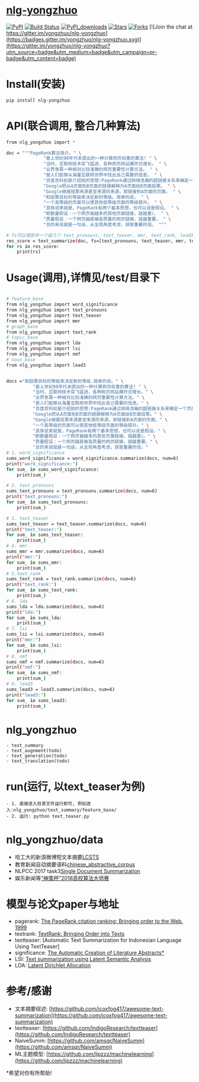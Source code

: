 # [nlg-yongzhuo](https://github.com/yongzhuo/nlg-yongzhuo)

[![PyPI](https://img.shields.io/pypi/v/nlg-yongzhuo)](https://pypi.org/project/nlg-yongzhuo/)
[![Build Status](https://travis-ci.com/yongzhuo/nlg-yongzhuo.svg?branch=master)](https://travis-ci.com/yongzhuo/nlg-yongzhuo)
[![PyPI_downloads](https://img.shields.io/pypi/dm/nlg-yongzhuo)](https://pypi.org/project/nlg-yongzhuo/)
[![Stars](https://img.shields.io/github/stars/yongzhuo/nlg-yongzhuo?style=social)](https://github.com/yongzhuo/nlg-yongzhuo/stargazers)
[![Forks](https://img.shields.io/github/forks/yongzhuo/nlg-yongzhuo.svg?style=social)](https://github.com/yongzhuo/nlg-yongzhuo/network/members)
[![Join the chat at https://gitter.im/yongzhuo/nlg-yongzhuo](https://badges.gitter.im/yongzhuo/nlg-yongzhuo.svg)](https://gitter.im/yongzhuo/nlg-yongzhuo?utm_source=badge&utm_medium=badge&utm_campaign=pr-badge&utm_content=badge)


# Install(安装)

```bash
pip install nlg-yongzhuo
```

# API(联合调用, 整合几种算法)
```bash
from nlg_yongzhuo import *

doc = """PageRank算法简介。" \
              "是上世纪90年代末提出的一种计算网页权重的算法! " \
              "当时，互联网技术突飞猛进，各种网页网站爆炸式增长。 " \
              "业界急需一种相对比较准确的网页重要性计算方法。 " \
              "是人们能够从海量互联网世界中找出自己需要的信息。 " \
              "百度百科如是介绍他的思想:PageRank通过网络浩瀚的超链接关系来确定一个页面的等级。 " \
              "Google把从A页面到B页面的链接解释为A页面给B页面投票。 " \
              "Google根据投票来源甚至来源的来源，即链接到A页面的页面。 " \
              "和投票目标的等级来决定新的等级。简单的说， " \
              "一个高等级的页面可以使其他低等级页面的等级提升。 " \
              "具体说来就是，PageRank有两个基本思想，也可以说是假设。 " \
              "即数量假设：一个网页被越多的其他页面链接，就越重）。 " \
              "质量假设：一个网页越是被高质量的网页链接，就越重要。 " \
              "总的来说就是一句话，从全局角度考虑，获取重要的信。 """

# fs可以填其中一个或几个 text_pronouns, text_teaser, mmr, text_rank, lead3, lda, lsi, nmf
res_score = text_summarize(doc, fs=[text_pronouns, text_teaser, mmr, text_rank, lead3, lda, lsi, nmf])
for rs in res_score:
    print(rs)

```


# Usage(调用),详情见/test/目录下
```bash

# feature_base
from nlg_yongzhuo import word_significance
from nlg_yongzhuo import text_pronouns
from nlg_yongzhuo import text_teaser
from nlg_yongzhuo import mmr
# graph_base
from nlg_yongzhuo import text_rank
# topic_base
from nlg_yongzhuo import lda
from nlg_yongzhuo import lsi
from nlg_yongzhuo import nmf
# nous_base
from nlg_yongzhuo import lead3


docs ="和投票目标的等级来决定新的等级.简单的说。" \
          "是上世纪90年代末提出的一种计算网页权重的算法! " \
          "当时，互联网技术突飞猛进，各种网页网站爆炸式增长。" \
          "业界急需一种相对比较准确的网页重要性计算方法。" \
          "是人们能够从海量互联网世界中找出自己需要的信息。" \
          "百度百科如是介绍他的思想:PageRank通过网络浩瀚的超链接关系来确定一个页面的等级。" \
          "Google把从A页面到B页面的链接解释为A页面给B页面投票。" \
          "Google根据投票来源甚至来源的来源，即链接到A页面的页面。" \
          "一个高等级的页面可以使其他低等级页面的等级提升。" \
          "具体说来就是，PageRank有两个基本思想，也可以说是假设。" \
          "即数量假设：一个网页被越多的其他页面链接，就越重）。" \
          "质量假设：一个网页越是被高质量的网页链接，就越重要。" \
          "总的来说就是一句话，从全局角度考虑，获取重要的信。"
# 1. word_significance
sums_word_significance = word_significance.summarize(docs, num=6)
print("word_significance:")
for sum_ in sums_word_significance:
    print(sum_)

# 2. text_pronouns
sums_text_pronouns = text_pronouns.summarize(docs, num=6)
print("text_pronouns:")
for sum_ in sums_text_pronouns:
    print(sum_)

# 3. text_teaser
sums_text_teaser = text_teaser.summarize(docs, num=6)
print("text_teaser:")
for sum_ in sums_text_teaser:
    print(sum_)
# 4. mmr
sums_mmr = mmr.summarize(docs, num=6)
print("mmr:")
for sum_ in sums_mmr:
    print(sum_)
# 5.text_rank
sums_text_rank = text_rank.summarize(docs, num=6)
print("text_rank:")
for sum_ in sums_text_rank:
    print(sum_)
# 6. lda
sums_lda = lda.summarize(docs, num=6)
print("lda:")
for sum_ in sums_lda:
    print(sum_)
# 7. lsi
sums_lsi = lsi.summarize(docs, num=6)
print("mmr:")
for sum_ in sums_lsi:
    print(sum_)
# 8. nmf
sums_nmf = nmf.summarize(docs, num=6)
print("nmf:")
for sum_ in sums_nmf:
    print(sum_)
# 9. lead3
sums_lead3 = lead3.summarize(docs, num=6)
print("lead3:")
for sum_ in sums_lead3:
    print(sum_)

```

# nlg_yongzhuo
    - text_summary
    - text_augnment(todo)
    - text_generation(todo)
    - text_translation(todo)


# run(运行, 以text_teaser为例)
    - 1. 直接进入目录文件运行即可, 例如进入:nlg_yongzhuo/text_summary/feature_base/
    - 2. 运行: python text_teaser.py


# nlg_yongzhuo/data
  * 哈工大的新浪微博短文本摘要[LCSTS](http://icrc.hitsz.edu.cn/Article/show/139.html)
  * 教育新闻自动摘要语料[chinese_abstractive_corpus](https://github.com/wonderfulsuccess/chinese_abstractive_corpus)
  * NLPCC 2017 task3[Single Document Summarization](http://tcci.ccf.org.cn/conference/2017/taskdata.php)
  * 娱乐新闻等[“神策杯”2018高校算法大师赛 ](https://www.dcjingsai.com/common/cmpt/%E2%80%9C%E7%A5%9E%E7%AD%96%E6%9D%AF%E2%80%9D2018%E9%AB%98%E6%A0%A1%E7%AE%97%E6%B3%95%E5%A4%A7%E5%B8%88%E8%B5%9B_%E7%AB%9E%E8%B5%9B%E4%BF%A1%E6%81%AF.html)

# 模型与论文paper与地址
* pagerank:     [The PageRank citation ranking: Bringing order to the Web. 1999](http://dbpubs.stanford.edu:8090/pub/showDoc.Fulltext?lang=en&doc=1999-66&format=pdf)
* textrank:     [TextRank: Bringing Order into Texts](https://www.researchgate.net/publication/200042361_TextRank_Bringing_Order_into_Text)
* textteaser:   [Automatic Text Summarization for Indonesian Language Using TextTeaser]
* significance: [The Automatic Creation of Literature Abstracts*](http://courses.ischool.berkeley.edu/i256/f06/papers/luhn58.pdf)
* LSI:          [Text summarization using Latent Semantic Analysis](https://www.researchgate.net/publication/220195824_Text_summarization_using_Latent_Semantic_Analysis)
* LDA:          [Latent Dirichlet Allocation](http://jmlr.csail.mit.edu/papers/v3/blei03a.html)


# 参考/感谢
* 文本摘要综述:   [https://github.com/icoxfog417/awesome-text-summarization](https://github.com/icoxfog417/awesome-text-summarization)
* textteaser:   [https://github.com/IndigoResearch/textteaser](https://github.com/IndigoResearch/textteaser)
* NaiveSumm:    [https://github.com/amsqr/NaiveSumm](https://github.com/amsqr/NaiveSumm)
* ML主题模型:    [https://github.com/ljpzzz/machinelearning](https://github.com/ljpzzz/machinelearning)


*希望对你有所帮助!
